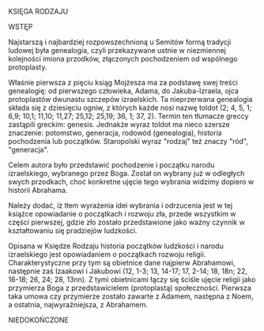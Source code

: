 KSIĘGA RODZAJU

WSTĘP

Najstarszą i najbardziej rozpowszechnioną u Semitów formą tradycji ludowej była genealogia, czyli przekazywane ustnie w niezmiennej kolejności imiona przodków, złączonych pochodzeniem od wspólnego protoplasty.

Właśnie pierwsza z pięciu ksiąg Mojżesza ma za podstawę swej treści genealogię: od pierwszego człowieka, Adama, do Jakuba-Izraela, ojca protoplastów dwunastu szczepów izraelskich. Ta nieprzerwana genealogia składa się z dziesięciu ogniw, z których każde nosi nazwę toldot (2; 4, 5, 1; 6,9; 10,1; 11,10; 11,27; 25,12; 25,19; 36, 1; 37, 2). Termin ten tłumacze greccy zastąpili greckim: genesis. Jednakże wyraz toldot ma nieco szersze znaczenie: potomstwo, generacja, rodowód (genealogia), historia pochodzenia lub początków. Staropolski wyraz "rodzaj" też znaczy "ród", "generacja".

Celem autora było przedstawić pochodzenie i początku narodu izraelskiego, wybranego przez Boga. Został on wybrany już w odległych swych przodkach, choć konkretne ujęcie tego wybrania widzimy dopiero w historii Abrahama.

Należy dodać, iż tłem wyrażenia idei wybrania i odrzucenia jest w tej książce opowiadanie o początkach i rozwoju zła, przede wszystkim w części pierwszej, gdzie zło zostało przedstawione jako ważny czynnik w kształtowaniu się pradziejów ludzkości.

Opisana w Księdze Rodzaju historia początków ludzkości i narodu izraelskiego jest opowiadaniem o początkach rozwoju religii. Charakterystyczne przy tym są obietnice dane najpierw Abrahamowi, następnie zaś Izaakowi i Jakubowi (12, 1-3; 13, 14-17; 17, 2-14; 18, 18n; 22, 16-18; 26, 24; 28, 13nn). Z tymi obietnicami łączy się ściśle ujęcie religii jako przymierza Boga z przedstawicielem (protoplastą) społeczności. Pierwsza taka umowa czy przymierze zostało zawarte z Adamem, następna z Noem, a ostatnia, najwyraźniejsza, z Abrahamem.

NIEDOKOŃCZONE
